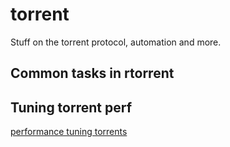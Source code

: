 # torrent
Stuff on the torrent protocol, automation and more.

## Common tasks in rtorrent

## Tuning torrent perf
[performance tuning torrents][0]

[0]: http://web.archive.org/web/20140213011439/http://libtorrent.rakshasa.no/wiki/RTorrentPerformanceTuning
